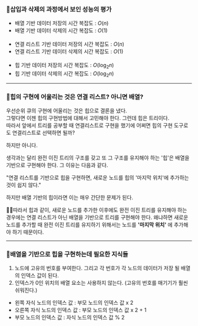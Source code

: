 ### 👊삽입과 삭제의 과정에서 보인 성능의 평가

* 배열 기반 데이터 저장의 시간 복잡도      :      $O(n)$
* 배열 기반 데이터 삭제의 시간 복잡도      :      $O(1)$
  <br>  <br>
* 연결 리스트 기반 데이터 저장의 시간 복잡도 : $O(n)$
* 연결 리스트 기반 데이터 삭제의 시간 복잡도 : $O(1)$
  <br>  <br>
* 힙 기반 데이터 저장의 시간 복잡도 : $O(\log_2 n)$
* 힙 기반 데이터 삭제의 시간 복잡도 : $O(\log_2 n)$

---

### 👊힙의 구현에 어울리는 것은 연결 리스트? 아니면 배열?

우선순위 큐의 구현에 어울리는 것은 힙으로 결론을 냈다. <br>
그렇다면 이젠 힙의 구현방법에 대해서 고민해야 한다. 그런데 힙은 트리이다. <br>
따라서 앞에서 트리를 공부할 때 연결리스트로 구현을 했기에 어쩌면 힙의 구현 도구로도 연결리스트로 선택하면 될까?

하지만 아니다. 

생각과는 달리 완전 이진 트리의 구조를 갖고 또 그 구조를 유지해야 하는 '힙'은 배열을 기반으로 구현해야 한다. 그 이유는 다음과 같다.

"연결 리스트를 기반으로 힙을 구현하면, 새로운 노드를 힙의 '마지막 위치'에 추가하는 것이 쉽지 않다."

하지만 배열 기반의 힙이라면 이는 매우 간단한 문제가 된다.

🎈🎈따라서 힙과 같이, 새로운 노드를 추가한 이후에도 완전 이진 트리를 유지해야 하는 경우에는 연결 리스트가 아닌 배열을 기반으로 트리를 구현해야 한다. 
왜냐하면 새로운 노드를 추가할 때 완전 이진 트리를 유지하기 위해서는 노드를 **'마지막 위치'** 에 추가해야 하기 때문이다.

---

### 👊배열을 기반으로 힙을 구현하는데 필요한 지식들

1. 노드에 고유의 번호를 부여한다. 그리고 각 번호가 각 노드의 데이터가 저장 될 배열의 인덱스 값이 된다.
2. 인덱스가 0인 위치의 배열 요소는 사용하지 않는다. (고유의 번호를 매기기가 훨씬 쉬워진다.)

* 왼쪽 자식 노드의 인덱스 값 : 부모 노드의 인덱스 값 x 2
* 오른쪽 자식 노드의 인덱스 값 : 부모 노드의 인덱스 값 x 2 + 1
* 부모 노드의 인덱스 값 : 자식 노드의 인덱스 값 % 2

